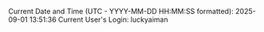 Current Date and Time (UTC - YYYY-MM-DD HH:MM:SS formatted): 2025-09-01 13:51:36
Current User's Login: luckyaiman
